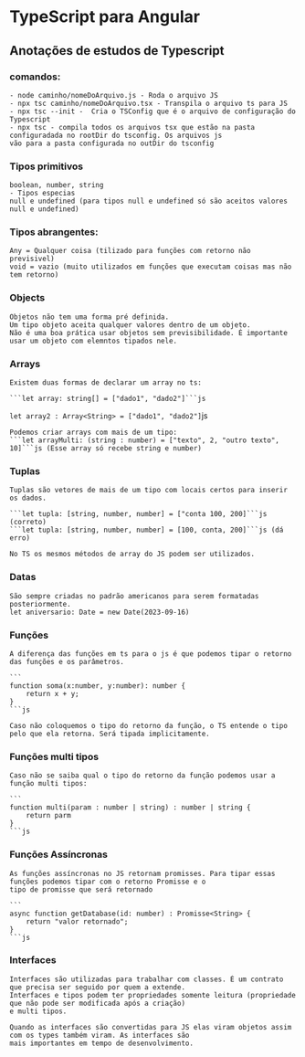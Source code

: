 # TypeScript para Angular

## Anotações de estudos de Typescript


### comandos:
    - node caminho/nomeDoArquivo.js - Roda o arquivo JS
    - npx tsc caminho/nomeDoArquivo.tsx - Transpila o arquivo ts para JS
    - npx tsc --init -  Cria o TSConfig que é o arquivo de configuração do Typescript
    - npx tsc - compila todos os arquivos tsx que estão na pasta configuradada no rootDir do tsconfig. Os arquivos js
    vão para a pasta configurada no outDir do tsconfig

### Tipos primitivos
    boolean, number, string
    - Tipos especias
    null e undefined (para tipos null e undefined só são aceitos valores null e undefined)

### Tipos abrangentes: 
    Any = Qualquer coisa (tilizado para funções com retorno não previsivel)
    void = vazio (muito utilizados em funções que executam coisas mas não tem retorno)

### Objects
    Objetos não tem uma forma pré definida.
    Um tipo objeto aceita qualquer valores dentro de um objeto.
    Não é uma boa prática usar objetos sem previsibilidade. É importante usar um objeto com elemntos tipados nele.

### Arrays
    Existem duas formas de declarar um array no ts:

    ```let array: string[] = ["dado1", "dado2"]```js
   ```let array2 : Array<String> = ["dado1", "dado2"]```js

    Podemos criar arrays com mais de um tipo:
    ```let arrayMulti: (string : number) = ["texto", 2, "outro texto", 10]```js (Esse array só recebe string e number)

### Tuplas

    Tuplas são vetores de mais de um tipo com locais certos para inserir os dados. 

    ```let tupla: [string, number, number] = ["conta 100, 200]```js (correto)
    ```let tupla: [string, number, number] = [100, conta, 200]```js (dá erro)

    No TS os mesmos métodos de array do JS podem ser utilizados.

### Datas

    São sempre criadas no padrão americanos para serem formatadas posteriormente.
    let aniversario: Date = new Date(2023-09-16)

### Funções

    A diferença das funções em ts para o js é que podemos tipar o retorno das funções e os parâmetros.
    
    ```
    function soma(x:number, y:number): number {
        return x + y;
    }
    ```js

    Caso não coloquemos o tipo do retorno da função, o TS entende o tipo pelo que ela retorna. Será tipada implicitamente.

### Funções multi tipos

    Caso não se saiba qual o tipo do retorno da função podemos usar a função multi tipos:

    ```
    function multi(param : number | string) : number | string {
        return parm
    }
    ```js

### Funções Assíncronas

    As funções assíncronas no JS retornam promisses. Para tipar essas funções podemos tipar com o retorno Promisse e o
    tipo de promisse que será retornado

    ```
    async function getDatabase(id: number) : Promisse<String> {
        return "valor retornado";
    }
    ```js

### Interfaces

    Interfaces são utilizadas para trabalhar com classes. È um contrato que precisa ser seguido por quem a extende.
    Interfaces e tipos podem ter propriedades somente leitura (propriedade que não pode ser modificada após a criação) 
    e multi tipos.

    Quando as interfaces são convertidas para JS elas viram objetos assim com os types também viram. As interfaces são
    mais importantes em tempo de desenvolvimento.